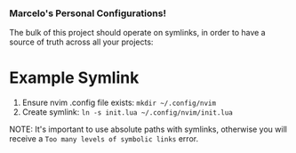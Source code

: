 ### Marcelo's Personal Configurations!

The bulk of this project should operate on symlinks, in order to have a source of truth across all your projects:

# Example Symlink
1. Ensure nvim .config file exists:
  `mkdir ~/.config/nvim`
2. Create symlink:
  `ln -s init.lua ~/.config/nvim/init.lua`

  NOTE: It's important to use absolute paths with symlinks, otherwise you will receive a `Too many levels of symbolic links` error.
